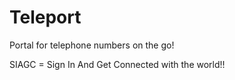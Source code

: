 # Teleport
Portal for telephone numbers on the go!

SIAGC = Sign In And Get Connected with the world!!
